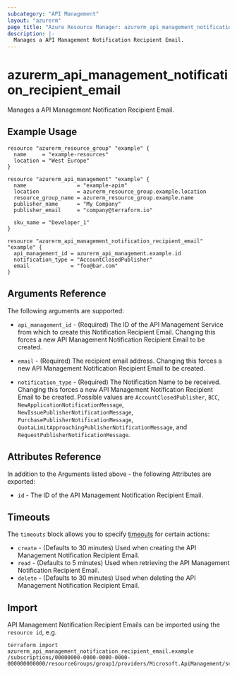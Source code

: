 ```yaml
---
subcategory: "API Management"
layout: "azurerm"
page_title: "Azure Resource Manager: azurerm_api_management_notification_recipient_email"
description: |-
  Manages a API Management Notification Recipient Email.
---
```


# azurerm_api_management_notification_recipient_email

Manages a API Management Notification Recipient Email.

## Example Usage

```hcl
resource "azurerm_resource_group" "example" {
  name     = "example-resources"
  location = "West Europe"
}

resource "azurerm_api_management" "example" {
  name                = "example-apim"
  location            = azurerm_resource_group.example.location
  resource_group_name = azurerm_resource_group.example.name
  publisher_name      = "My Company"
  publisher_email     = "company@terraform.io"

  sku_name = "Developer_1"
}

resource "azurerm_api_management_notification_recipient_email" "example" {
  api_management_id = azurerm_api_management.example.id
  notification_type = "AccountClosedPublisher"
  email             = "foo@bar.com"
}
```

## Arguments Reference

The following arguments are supported:

* `api_management_id` - (Required) The ID of the API Management Service from which to create this Notification Recipient Email. Changing this forces a new API Management Notification Recipient Email to be created.

* `email` - (Required) The recipient email address. Changing this forces a new API Management Notification Recipient Email to be created.

* `notification_type` - (Required) The Notification Name to be received. Changing this forces a new API Management Notification Recipient Email to be created. Possible values are `AccountClosedPublisher`, `BCC`, `NewApplicationNotificationMessage`, `NewIssuePublisherNotificationMessage`, `PurchasePublisherNotificationMessage`, `QuotaLimitApproachingPublisherNotificationMessage`, and `RequestPublisherNotificationMessage`.

## Attributes Reference

In addition to the Arguments listed above - the following Attributes are exported:

* `id` - The ID of the API Management Notification Recipient Email.

## Timeouts

The `timeouts` block allows you to specify [timeouts](https://www.terraform.io/language/resources/syntax#operation-timeouts) for certain actions:

* `create` - (Defaults to 30 minutes) Used when creating the API Management Notification Recipient Email.
* `read` - (Defaults to 5 minutes) Used when retrieving the API Management Notification Recipient Email.
* `delete` - (Defaults to 30 minutes) Used when deleting the API Management Notification Recipient Email.

## Import

API Management Notification Recipient Emails can be imported using the `resource id`, e.g.

```shell
terraform import azurerm_api_management_notification_recipient_email.example /subscriptions/00000000-0000-0000-0000-000000000000/resourceGroups/group1/providers/Microsoft.ApiManagement/service/service1/notifications/notificationName1/recipientEmails/email1
```
